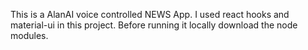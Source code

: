 This is a AlanAI voice controlled NEWS App.
I used react hooks and material-ui in this project.
Before running it locally download the node modules.
